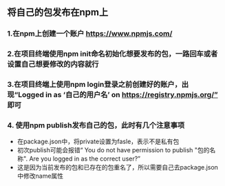 ## 将自己的包发布在npm上

### 1.在npm上创建一个账户 https://www.npmjs.com/
### 2.在项目终端使用npm init命名初始化想要发布的包，一路回车或者设置自己想要修改的内容就行
### 3.在项目终端上使用npm login登录之前创建好的账户，出现“Logged in as ‘自己的用户名’ on  https://registry.npmjs.org/” 即可
### 4. 使用npm publish发布自己的包，此时有几个注意事项
- 在package.json中，将private设置为fasle，表示不是私有包
- 初次publish可能会报错“ You do not have permission to publish "包的名称". Are you logged in as the correct user?”
- 这是因为当前发布的包和已存在的包重名了，所以需要自己去package.json中修改name属性
